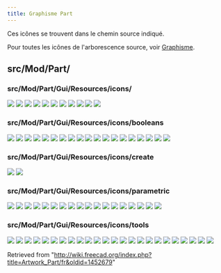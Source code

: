 ```yaml
---
title: Graphisme Part
---
```

Ces icônes se trouvent dans le chemin source indiqué.

Pour toutes les icônes de l'arborescence source, voir [Graphisme](/Artwork/fr "Artwork/fr").

## src/Mod/Part/

### src/Mod/Part/Gui/Resources/icons/

![](/images/Part_2D_object.svg)
![](/images/Part_3D_object.svg)
![](/images/Part_BoxSelection.svg)
![](/images/Part_Detached.svg)
![](/images/Part_Export.svg)
![](/images/Part_Feature.svg)
![](/images/Part_FeatureImport.svg)
![](/images/Part_Import.svg)
![](/images/Part_SectionCut.svg)
![](/images/PartWorkbench.svg)
![](/images/Preferences-part_design.svg)

### src/Mod/Part/Gui/Resources/icons/booleans

![](/images/Part_BooleanFragments.svg)
![](/images/Part_Booleans.svg)
![](/images/Part_CheckGeometry.svg)
![](/images/Part_Common.svg)
![](/images/Part_Compound.svg)
![](/images/Part_CompoundFilter.svg)
![](/images/Part_CrossSections.svg)
![](/images/Part_Cut.svg)
![](/images/Part_Defeaturing.svg)
![](/images/Part_ExplodeCompound.svg)
![](/images/Part_Fuse.svg)
![](/images/Part_JoinBypass.svg)
![](/images/Part_JoinConnect.svg)
![](/images/Part_JoinCutout.svg)
![](/images/Part_JoinEmbed.svg)
![](/images/Part_Section.svg)
![](/images/Part_Slice.svg)
![](/images/Part_SliceApart.svg)
![](/images/Part_XOR.svg)

### src/Mod/Part/Gui/Resources/icons/create

![](/images/Part_Primitives.svg)
![](/images/Part_Shapebuilder.svg)

### src/Mod/Part/Gui/Resources/icons/parametric

![](/images/Part_Box_Parametric.svg)
![](/images/Part_Circle_Parametric.svg)
![](/images/Part_Cone_Parametric.svg)
![](/images/Part_Cylinder_Parametric.svg)
![](/images/Part_Ellipse_Parametric.svg)
![](/images/Part_Ellipsoid_Parametric.svg)
![](/images/Part_Helix_Parametric.svg)
![](/images/Part_Line_Parametric.svg)
![](/images/Part_Plane_Parametric.svg)
![](/images/Part_Point_Parametric.svg)
![](/images/Part_Polygon_Parametric.svg)
![](/images/Part_Prism_Parametric.svg)
![](/images/Part_Sphere_Parametric.svg)
![](/images/Part_Spiral_Parametric.svg)
![](/images/Part_Spline_Parametric.svg)
![](/images/Part_Torus_Parametric.svg)
![](/images/Part_Tube_Parametric.svg)
![](/images/Part_Wedge_Parametric.svg)

### src/Mod/Part/Gui/Resources/icons/tools

![](/images/Part_Attachment.svg)
![](/images/Part_Chamfer.svg)
![](/images/Part_ColorFace.svg)
![](/images/Part_Element_Copy.svg)
![](/images/Part_Extrude.svg)
![](/images/Part_Fillet.svg)
![](/images/Part_Loft.svg)
![](/images/Part_MakeFace.svg)
![](/images/Part_MakeSolid.svg)
![](/images/Part_Mirror.svg)
![](/images/Part_Offset.svg)
![](/images/Part_Offset2D.svg)
![](/images/Part_PointsFromMesh.svg)
![](/images/Part_ProjectionOnSurface.svg)
![](/images/Part_Refine_Shape.svg)
![](/images/Part_Reverse_Shape.svg)
![](/images/Part_Revolve.svg)
![](/images/Part_RuledSurface.svg)
![](/images/Part_Scale.svg)
![](/images/Part_Shape_from_Mesh.svg)
![](/images/Part_ShapeInfo.svg)
![](/images/Part_Sweep.svg)
![](/images/Part_Thickness.svg)
![](/images/Part_Transformed_Copy.svg)

Retrieved from "<http://wiki.freecad.org/index.php?title=Artwork_Part/fr&oldid=1452679>"